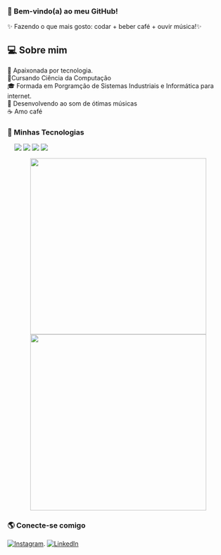 ### 💜 Bem-vindo(a) ao meu GitHub!

✨ Fazendo o que mais gosto: codar + beber café + ouvir música!✨

<h2>💻 Sobre mim </h2>
🌟 Apaixonada por tecnologia. <br>
🚀Cursando Ciência da Computação <br>
🎓 Formada em Porgramção de Sistemas Industriais e Informática para internet. <br>
🎵 Desenvolvendo ao som de ótimas músicas <br>
☕ Amo café <br>

### 🚀 Minhas Tecnologias  
 <img fonte="https://img.shields.io/badge/HTML5-E34F26?style=para-o-emblema&logo=html5&logoColor=branco"/> <img fonte="https://img.shields.io/badge/CSS3-1572B6?style=para-o-emblema&logo=css3&logoColor=branco"/> <img fonte="https://img.shields.io/badge/PHP-777BB4?style=para-o-emblema&logo=php&logoColor=branco"/> <img fonte="https://img.shields.io/badge/Bootstrap-7952B3?style=para-o-emblema&logo=bootstrap&logoColor=branco"/> <img src="https://img.shields.io/badge/JavaScript-F7DF1E?style=para-o-emblema&logo=javascript&logoColor=preto"/> <img src="https://img.shields.io/badge/React-61DAFB?style=para-o-emblema&logo=react&logoColor=preto"/> <img src="https://img.shields.io/badge/Node.js-339933?style=para-o-emblema&logo=nodedotjs&logoColor=branco"/> <img src="https://img.shields.io/badge/Python-3776AB?style=para-o-emblema&logo=python&logoColor=branco"/> 

<div align="center"> <img src="https://github-readme-stats.vercel.app/api?username=IsabelyNunes&show_icons=true&theme=radical" width="400px"/> </div>

<div align="center"> <img src="https://github-readme-stats.vercel.app/api/top-langs/?username=IsabelyNunes&layout=pie&theme=radical" width="400px"/> </div>

### 🌎 Conecte-se comigo  
[![Instagram](https://img.shields.io/badge/Instagram-833AB4?style=for-the-badge&logo=instagram&logoColor=white)](https://instagram.com/IsabelyNunes).
[![LinkedIn](https://img.shields.io/badge/LinkedIn-0077B5?style=for-the-badge&logo=linkedin&logoColor=white)](https://linkedin.com/in/IsabelyNunes)  



